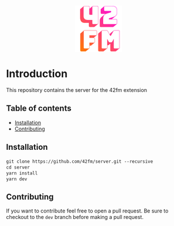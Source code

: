 <p align="center" >
    <img src="logo.png">
</p>

# Introduction

This repository contains the server for the 42fm extension

## Table of contents

- [Installation](#installation)
- [Contributing](#contributing)

## Installation

```
git clone https://github.com/42fm/server.git --recursive
cd server
yarn install
yarn dev
```

## Contributing

If you want to contribute feel free to open a pull request. Be sure to checkout to the `dev` branch before making a pull request.
